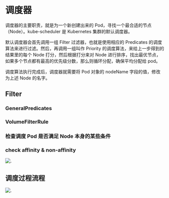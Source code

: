 # 调度器

调度器的主要职责，就是为一个新创建出来的 Pod，寻找一个最合适的节点（Node）。kube-scheduler 是 Kubernetes 集群的默认调度器。

默认调度器会首先调用一组 Filter 过滤器，也就是使用相应的 Predicates 的调度算法来进行过滤。然后，再调用一组叫作 Priority 的调度算法，来给上一步得到的结果里的每个 Node 打分，然后根据打分来对 Node 进行排序，找出最优节点，如果多个节点都有最高的优先级分数，那么则循环分配，确保平均分配给 pod。

调度算法执行完成后，调度器就需要将 Pod 对象的 nodeName 字段的值，修改为上述 Node 的名字。

## Filter

### GeneralPredicates

### VolumeFilterRule

### 检查调度 Pod 是否满足 Node 本身的某些条件

### check affinity & non-affinity

![.](https://img.luozhiyun.com/20200905190537.png)

## 调度过程流程

![.](https://img.luozhiyun.com/20200905190824.png)
